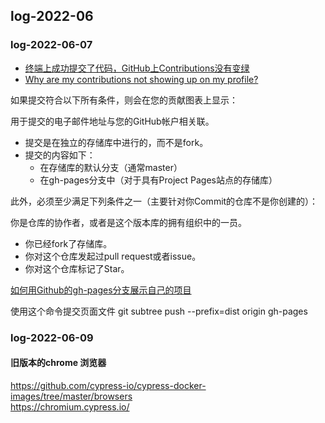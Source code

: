 
## log-2022-06

### log-2022-06-07

- [终端上成功提交了代码，GitHub上Contributions没有变绿](https://blog.csdn.net/gorpeln/article/details/90322587)
- [Why are my contributions not showing up on my profile?](https://docs.github.com/en/account-and-profile/setting-up-and-managing-your-github-profile/managing-contribution-graphs-on-your-profile/why-are-my-contributions-not-showing-up-on-my-profile)


如果提交符合以下所有条件，则会在您的贡献图表上显示：

用于提交的电子邮件地址与您的GitHub帐户相关联。
- 提交是在独立的存储库中进行的，而不是fork。
- 提交的内容如下：
    - 在存储库的默认分支（通常master）
    - 在gh-pages分支中（对于具有Project Pages站点的存储库）

此外，必须至少满足下列条件之一（主要针对你Commit的仓库不是你创建的）：

你是仓库的协作者，或者是这个版本库的拥有组织中的一员。
- 你已经fork了存储库。
- 你对这个仓库发起过pull request或者issue。
- 你对这个仓库标记了Star。


[如何用Github的gh-pages分支展示自己的项目](https://cloud.tencent.com/developer/article/1391619)

使用这个命令提交页面文件
git subtree push --prefix=dist origin gh-pages


### log-2022-06-09
#### 旧版本的chrome 浏览器

https://github.com/cypress-io/cypress-docker-images/tree/master/browsers  
https://chromium.cypress.io/
